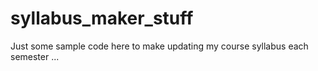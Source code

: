 # syllabus_maker_stuff
 
 Just some sample code here to make updating my course syllabus each semester ...
